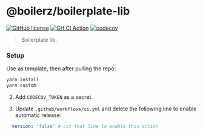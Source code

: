 # @boilerz/boilerplate-lib

[![GitHub license](https://img.shields.io/badge/license-MIT-blue.svg)](https://github.com/boilerz/boilerplate-lib/blob/master/LICENSE)
[![GH CI Action](https://github.com/boilerz/boilerplate-lib/workflows/CI/badge.svg)](https://github.com/boilerz/boilerplate-lib/actions?query=workflow:CI)
[![codecov](https://codecov.io/gh/boilerz/boilerplate-lib/branch/master/graph/badge.svg)](https://codecov.io/gh/boilerz/boilerplate-lib)

> Boilerplate lib.

### Setup

Use as template, then after pulling the repo:

```bash
yarn install
yarn custom
```

2. Add `CODECOV_TOKEN` as a secret.

3. Update `.github/workflows/ci.yml` and delete the following line to enable automatic release:

```yaml
  version: 'false' # cut that line to enable this action
```
